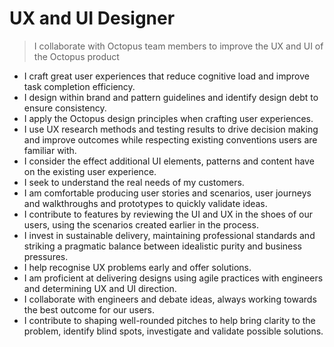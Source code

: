 # UX and UI Designer
> I collaborate with Octopus team members to improve the UX and UI of the Octopus product

- I craft great user experiences that reduce cognitive load and improve task completion efficiency.
- I design within brand and pattern guidelines and identify design debt to ensure consistency.
- I apply the Octopus design principles when crafting user experiences.
- I use UX research methods and testing results to drive decision making and improve outcomes while respecting existing conventions users are familiar with.
- I consider the effect additional UI elements, patterns and content have on the existing user experience.
- I seek to understand the real needs of my customers.
- I am comfortable producing user stories and scenarios, user journeys and walkthroughs and prototypes to quickly validate ideas.
- I contribute to features by reviewing the UI and UX in the shoes of our users, using the scenarios created earlier in the process.
- I invest in sustainable delivery, maintaining professional standards and striking a pragmatic balance between idealistic purity and business pressures.
- I help recognise UX problems early and offer solutions.
- I am proficient at delivering designs using agile practices with engineers and determining UX and UI direction.
- I collaborate with engineers and debate ideas, always working towards the best outcome for our users.
- I contribute to shaping well-rounded pitches to help bring clarity to the problem, identify blind spots, investigate and validate possible solutions.
